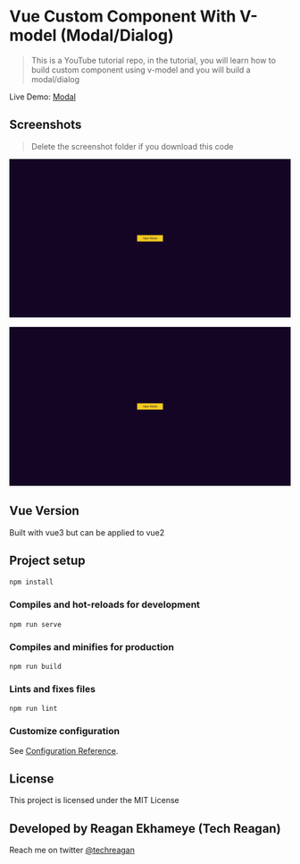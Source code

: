 # Vue Custom Component With V-model (Modal/Dialog)

> This is a YouTube tutorial repo, in the tutorial, you will learn how to build custom component using v-model and you will build a modal/dialog

Live Demo: [Modal](https://vue3-modal.netlify.app/)

## Screenshots

> Delete the screenshot folder if you download this code

![Screenshot](screenshots/modal-1.png)

![Screenshot](screenshots/modal-1.png)

## Vue Version

Built with vue3 but can be applied to vue2

## Project setup

```
npm install
```

### Compiles and hot-reloads for development

```
npm run serve
```

### Compiles and minifies for production

```
npm run build
```

### Lints and fixes files

```
npm run lint
```

### Customize configuration

See [Configuration Reference](https://cli.vuejs.org/config/).

## License

This project is licensed under the MIT License

## Developed by Reagan Ekhameye (Tech Reagan)

Reach me on twitter [@techreagan](https://www.twitter.com/techreagan)
